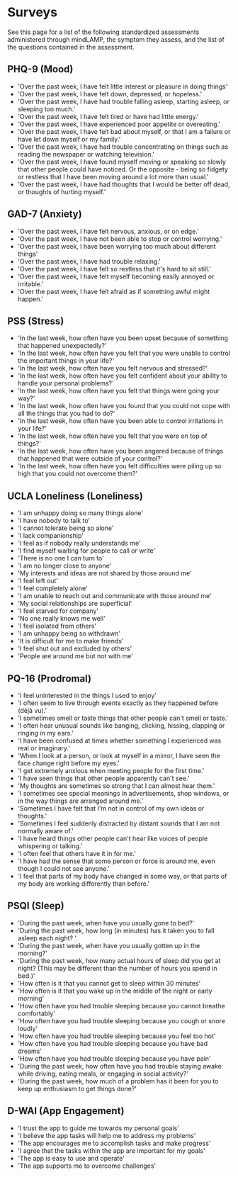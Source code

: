 # Surveys

See this page for a list of the following standardized assessments administered through mindLAMP, the symptom they assess, and the list of the questions contained in the assessment.


## PHQ-9 (Mood)
+ 'Over the past week, I have felt little interest or pleasure in doing things'
+ 'Over the past week, I have felt down, depressed, or hopeless.'
+ 'Over the past week, I have had trouble falling asleep, starting asleep, or sleeping too much.'
+ 'Over the past week, I have felt tired or have had little energy.'
+ 'Over the past week, I have experienced poor appetite or overeating.'
+ 'Over the past week, I have felt bad about myself, or that I am a failure or have let down myself or my family.'
+ 'Over the past week, I have had trouble concentrating on things such as reading the newspaper or watching television.'
+ 'Over the past week, I have found myself moving or speaking so slowly that other people could have noticed. Or the opposite - being so fidgety or restless that I have been moving around a lot more than usual.'
+ 'Over the past week, I have had thoughts that I would be better off dead, or thoughts of hurting myself.'

## GAD-7 (Anxiety)
+ 'Over the past week, I have felt nervous, anxious, or on edge.'
+ 'Over the past week, I have not been able to stop or control worrying.'
+ 'Over the past week, I have been worrying too much about different things'
+ 'Over the past week, I have had trouble relaxing.'
+ 'Over the past week, I have felt so restless that it's hard to sit still.'
+ 'Over the past week, I have felt myself becoming easily annoyed or irritable.'
+ 'Over the past week, I have felt afraid as if something awful might happen.'

 ## PSS (Stress)
+ 'In the last week, how often have you been upset because of something that  happened unexpectedly?'
+ 'In the last week, how often have you felt that you were unable to control the important things in your life?'
+ 'In the last week, how often have you felt nervous and stressed?'
+ 'In the last week, how often have you felt confident about your ability to handle  your personal problems?'
+ 'In the last week, how often have you felt that things were going your way?'
+ 'In the last week, how often have you found that you could not cope with  all the things that you had to do?'
+ 'In the last week, how often have you been able to control irritations in  your life?'
+ 'In the last week, how often have you felt that you were on top of things?'
+ 'In the last week, how often have you been angered because of things that  happened that were outside of your control?' 
+ 'In the last week, how often have you felt difficulties were piling up so high that  you could not overcome them?'
 
 ## UCLA Loneliness (Loneliness)
+ 'I am unhappy doing so many things alone'
+ 'I have nobody to talk to'
+ 'I cannot tolerate being so alone'
+ 'I lack companionship'
+ 'I feel as if nobody really understands me'
+ 'I find myself waiting for people to call or write'
+ 'There is no one I can turn to' 
+ 'I am no longer close to anyone'
+ 'My interests and ideas are not shared by those around me'
+ 'I feel left out'
+ 'I feel completely alone'
+ 'I am unable to reach out and communicate with those around me'
+ 'My social relationships are superficial'
+ 'I feel starved for company'
+ 'No one really knows me well'
+ 'I feel isolated from others' 
+ 'I am unhappy being so withdrawn'
+ 'It is difficult for me to make friends'
+ 'I feel shut out and excluded by others'
+ 'People are around me but not with me'
 
 ## PQ-16 (Prodromal)
+ 'I feel uninterested in the things I used to enjoy'
+ 'I often seem to live through events exactly as they happened before (déjà vu).'
+ 'I sometimes smell or taste things that other people can't smell or taste.'
+ 'I often hear unusual sounds like banging, clicking, hissing, clapping or ringing in my ears.'
+ 'I have been confused at times whether something I experienced was real or imaginary.'
+ 'When I look at a person, or look at myself in a mirror, I have seen the face change right before my eyes.'
+ 'I get extremely anxious when meeting people for the first time.'
+ 'I have seen things that other people apparently can't see.'
+ 'My thoughts are sometimes so strong that I can almost hear them.'
+ 'I sometimes see special meanings in advertisements, shop windows, or in the way things are arranged around me.'
+ 'Sometimes I have felt that I'm not in control of my own ideas or thoughts.'
+ 'Sometimes I feel suddenly distracted by distant sounds that I am not normally aware of.'
+ 'I have heard things other people can't hear like voices of people whispering or talking.'
+ 'I often feel that others have it in for me.'
+ 'I have had the sense that some person or force is around me, even though I could not see anyone.'
+ 'I feel that parts of my body have changed in some way, or that parts of my body are working differently than before.'
 
 ## PSQI (Sleep)
+ 'During the past week, when have you usually gone to bed?'
+ 'During the past week, how long (in minutes) has it taken you to fall asleep each night? '
+ 'During the past week, when have you usually gotten up in the morning?'
+ 'During the past week, how many actual hours of sleep did you get at night? (This may be different than the number of hours you spend in bed.)'
+ 'How often is it that you cannot get to sleep within 30 minutes'
+ 'How often is it that you wake up in the middle of the night or early morning'
+ 'How often have you had trouble sleeping because you cannot breathe comfortably'
+ 'How often have you had trouble sleeping because you cough or snore loudly'
+ 'How often have you had trouble sleeping because you feel too hot'
+ 'How often have you had trouble sleeping because you have bad dreams'
+ 'How often have you had trouble sleeping because you have pain'
+ 'During the past week, how often have you had trouble staying awake while driving, eating meals, or engaging in social activity?'
+ 'During the past week, how much of a problem has it been for you to keep up enthusiasm to get things done?'
 
 ## D-WAI (App Engagement)
+ 'I trust the app to guide me towards my personal goals'
+ 'I believe the app tasks will help me to address my problems'
+ 'The app encourages me to accomplish tasks and make progress'
+ 'I agree that the tasks within the app are important for my goals'
+ 'The app is easy to use and operate'
+ 'The app supports me to overcome challenges'
